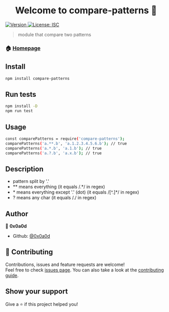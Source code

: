 <h1 style="text-align: center">Welcome to compare-patterns 👋</h1>
<p>
  <a href="https://www.npmjs.com/package/compare-patterns" target="_blank">
    <img alt="Version" src="https://img.shields.io/npm/v/compare-patterns.svg">
  </a>
  <a href="#" target="_blank">
    <img alt="License: ISC" src="https://img.shields.io/badge/License-ISC-yellow.svg" />
  </a>
</p>

> module that compare two patterns

### 🏠 [Homepage](https://github.com/0x0a0d/compare-patterns)

## Install

```sh
npm install compare-patterns
```

## Run tests

```sh
npm install -D
npm run test
```

## Usage

```sh
const comparePatterns = require('compare-patterns');
comparePatterns('a.**.b', 'a.1.2.3.4.5.6.b'); // true
comparePatterns('a.*.b', 'a.1.b'); // true
comparePatterns('a.?.b', 'a.x.b'); // true
```

## Description

+ pattern split by '.'
+ ** means everything (it equals /.*/ in regex)
+ \* means everything except '.' (dot) (it equals /[^.]*/ in regex)
+ ? means any char (it equals /./ in regex)

## Author

👤 **0x0a0d**

* Github: [@0x0a0d](https://github.com/0x0a0d)

## 🤝 Contributing

Contributions, issues and feature requests are welcome!<br />Feel free to check [issues page](https://github.com/0x0a0d/compare-patterns/issues). You can also take a look at the [contributing guide](https://github.com/0x0a0d/compare-patterns/pulls).

## Show your support

Give a ⭐️ if this project helped you!
